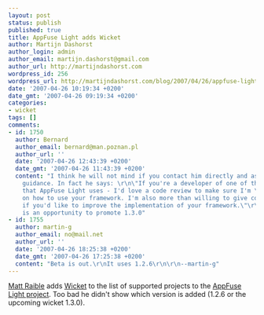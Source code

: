 ```yaml
---
layout: post
status: publish
published: true
title: AppFuse Light adds Wicket
author: Martijn Dashorst
author_login: admin
author_email: martijn.dashorst@gmail.com
author_url: http://martijndashorst.com
wordpress_id: 256
wordpress_url: http://martijndashorst.com/blog/2007/04/26/appfuse-light-adds-wicket/
date: '2007-04-26 10:19:34 +0200'
date_gmt: '2007-04-26 09:19:34 +0200'
categories:
- wicket
tags: []
comments:
- id: 1750
  author: Bernard
  author_email: bernard@man.poznan.pl
  author_url: ''
  date: '2007-04-26 12:43:39 +0200'
  date_gmt: '2007-04-26 11:43:39 +0200'
  content: "I think he will not mind if you contact him directly and ask and provide
    guidance. In fact he says: \r\n\"If you're a developer of one of the frameworks
    that AppFuse Light uses - I'd love a code review to make sure I'm \"up to snuff\"
    on how to use your framework. I'm also more than willing to give commit rights
    if you'd like to improve the implementation of your framework.\"\r\n\r\nSo, it
    is an opportunity to promote 1.3.0"
- id: 1755
  author: martin-g
  author_email: no@mail.net
  author_url: ''
  date: '2007-04-26 18:25:38 +0200'
  date_gmt: '2007-04-26 17:25:38 +0200'
  content: "Beta is out.\r\nIt uses 1.2.6\r\n\r\n--martin-g"
---
```

<p><a href="http://raibledesigns.com/">Matt Raible</a> adds <a href="http://wicketframework.org">Wicket</a> to the list of supported projects to the <a href="http://raibledesigns.com/rd/entry/appfuse_light_1_8_beta">AppFuse Light project</a>. Too bad he didn't show which version is added (1.2.6 or the upcoming wicket 1.3.0).</p>
